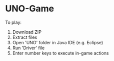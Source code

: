 # UNO-Game

To play:
1. Download ZIP
2. Extract files
3. Open 'UNO' folder in Java IDE (e.g. Eclipse)
4. Run 'Driver' file
5. Enter number keys to execute in-game actions
